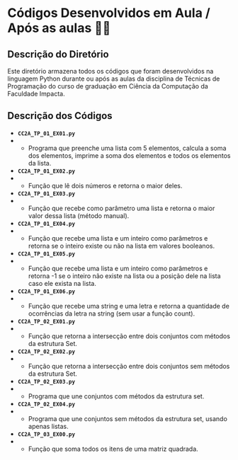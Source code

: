 # Códigos Desenvolvidos em Aula / Após as aulas 👨‍💻

## Descrição do Diretório

Este diretório armazena todos os códigos que foram desenvolvidos na linguagem Python durante ou após as aulas da disciplina de Técnicas de Programação do curso de graduação em Ciência da Computação da Faculdade Impacta.

## Descrição dos Códigos

- **`CC2A_TP_01_EX01.py`**
- - Programa que preenche uma lista com 5 elementos, calcula a soma dos elementos, imprime a soma dos elementos e todos os elementos da lista.
- **`CC2A_TP_01_EX02.py`**
- - Função que lê dois números e retorna o maior deles.
- **`CC2A_TP_01_EX03.py`**
- - Função que recebe como parâmetro uma lista e retorna o maior valor dessa lista (método manual).
- **`CC2A_TP_01_EX04.py`**
- - Função que recebe uma lista e um inteiro como parâmetros e retorna se o inteiro existe ou não na lista em valores booleanos.
- **`CC2A_TP_01_EX05.py`**
- - Função que recebe uma lista e um inteiro como parâmetros e retorna -1 se o inteiro não existe na lista ou a posição dele na lista caso ele exista na lista.
- **`CC2A_TP_01_EX06.py`**
- - Função que recebe uma string e uma letra e retorna a quantidade de ocorrências da letra na string (sem usar a função count).
- **`CC2A_TP_02_EX01.py`**
- - Função que retorna a intersecção entre dois conjuntos com métodos da estrutura Set.
- **`CC2A_TP_02_EX02.py`**
- - Função que retorna a intersecção entre dois conjuntos sem métodos da estrutura Set.
- **`CC2A_TP_02_EX03.py`**
- - Programa que une conjuntos com métodos da estrutura set.
- **`CC2A_TP_02_EX04.py`**
- - Programa que une conjuntos sem métodos da estrutura set, usando apenas listas.
- **`CC2A_TP_03_EX00.py`**
- - Função que soma todos os itens de uma matriz quadrada.
